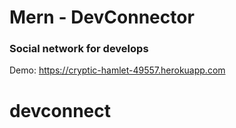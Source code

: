 # Mern - DevConnector

### Social network for develops

Demo: https://cryptic-hamlet-49557.herokuapp.com
# devconnect
